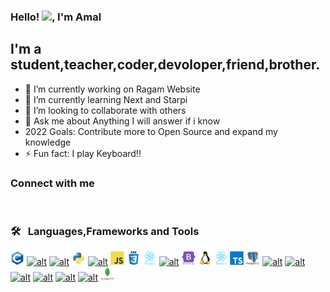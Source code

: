 ### Hello! <a href="https://www.gautamkrishnar.com/"><img src="https://media.giphy.com/media/hvRJCLFzcasrR4ia7z/giphy.gif" width="25px"></a>, I'm Amal 

## I'm a student,teacher,coder,devoloper,friend,brother.
- 🔭 I’m currently working on Ragam Website
- 🌱 I’m currently learning Next and Starpi
- 👯 I’m looking to collaborate with others
- 💬 Ask me about Anything I will answer if i know
- 2022 Goals: Contribute more to Open Source and expand my knowledge
- ⚡ Fun fact: I play Keyboard!!

### Connect with me

[<img align="left" alt="" width="22px" src="https://cdn-icons-png.flaticon.com/512/174/174857.png"/>][linkedin]
[<img align="left" alt="" width="22px" src="https://cdn-icons-png.flaticon.com/512/733/733547.png"/>][facebook]
[<img align="left" alt="" width="22px" src="https://cdn-icons-png.flaticon.com/512/2111/2111463.png"/>][instagram]
[<img align="left" alt="" width="22px" src="https://cdn-icons-png.flaticon.com/512/732/732200.png"/>][gmail]
[<img align="left" alt="" width="22px" src="https://cdn-icons-png.flaticon.com/512/431/431979.png"/>][Portfolio]


<br/>

### 🛠️&nbsp;&nbsp; Languages,Frameworks and Tools

<a href='https://www.cprogramming.com/'><img alighn='left' alt='alt' width=22px src='https://raw.githubusercontent.com/devicons/devicon/master/icons/c/c-original.svg'/></a>
<a href='https://isocpp.org/'><img alighn='left' alt='alt' width=22px src='https://raw.githubusercontent.com/devicons/devicon/master/icons/cplusplus'/></a>
<a href='https://www.java.com/en/'><img alighn='left' alt='alt' width=22px src='https://cdn-icons.flaticon.com/png/512/3291/premium/3291669.png?token=exp=1634920856~hmac=99b2136d46cf1ef712d3e245412dea34'/></a>
<a href='https://www.python.org/'><img alighn='left' alt='alt' width=22px src='https://raw.githubusercontent.com/devicons/devicon/master/icons/python/python-original.svg'/></a>
<a href=''><img alighn='left' alt='alt' width=22px src='https://cdn-icons-png.flaticon.com/512/174/174854.png'/></a>
<a href=''><img alighn='left' alt='alt' width=22px src='https://raw.githubusercontent.com/devicons/devicon/master/icons/javascript/javascript-original.svg'/></a>
<a href=''><img alighn='left' alt='alt' width=22px src='https://raw.githubusercontent.com/devicons/devicon/master/icons/css3/css3-original-wordmark.svg'/></a>
<a href=''><img alighn='left' alt='alt' width=22px src='https://raw.githubusercontent.com/devicons/devicon/master/icons/react/react-original-wordmark.svg'/></a>
<a href=''><img alighn='left' alt='alt' width=22px src='https://static.djangoproject.com/img/logos/django-logo-positive.png'/></a>
<a href=''><img alighn='left' alt='alt' width=22px src='https://raw.githubusercontent.com/devicons/devicon/master/icons/bootstrap/bootstrap-plain-wordmark.svg'/></a>
<a href=''><img alighn='left' alt='alt' width=22px src='https://raw.githubusercontent.com/devicons/devicon/master/icons/linux/linux-original.svg'/></a>
<a href=''><img alighn='left' alt='alt' width=22px src='https://raw.githubusercontent.com/devicons/devicon/master/icons/react/react-original-wordmark.svg'/></a>
<a href=''><img alighn='left' alt='alt' width=22px src='https://raw.githubusercontent.com/devicons/devicon/master/icons/typescript/typescript-original.svg'/></a>
<a href=''><img alighn='left' alt='alt' width=22px src='https://raw.githubusercontent.com/devicons/devicon/master/icons/postgresql/postgresql-original-wordmark.svg'/></a>
<a href=''><img alighn='left' alt='alt' width=22px src='https://camo.githubusercontent.com/1b8a779f280e099e2d67ab949dad604e25ce0d321e66474c04430201790b3874/68747470733a2f2f7777772e766563746f726c6f676f2e7a6f6e652f6c6f676f732f73716c6974652f73716c6974652d69636f6e2e737667'/></a>
<a href=''><img alighn='left' alt='alt' width=22px src='https://camo.githubusercontent.com/93b32389bf746009ca2370de7fe06c3b5146f4c99d99df65994f9ced0ba41685/68747470733a2f2f7777772e766563746f726c6f676f2e7a6f6e652f6c6f676f732f676574706f73746d616e2f676574706f73746d616e2d69636f6e2e737667'/></a>
<a href=''><img alighn='left' alt='alt' width=22px src='https://camo.githubusercontent.com/df12cb598044a3f38efc1f45e3580558c324cf8789b79487125044eeebcc4dee/68747470733a2f2f7777772e766563746f726c6f676f2e7a6f6e652f6c6f676f732f6865726f6b752f6865726f6b752d69636f6e2e737667'/></a>
<a href=''><img alighn='left' alt='alt' width=22px src='https://camo.githubusercontent.com/07c382b68200c1a86d52d1682346e73e038b2f160c9afbc0af773fb3646882c8/68747470733a2f2f7777772e766563746f726c6f676f2e7a6f6e652f6c6f676f732f6772617068716c2f6772617068716c2d69636f6e2e737667'/></a>
<a href=''><img alighn='left' alt='alt' width=22px src='https://camo.githubusercontent.com/582944f6627732531ce1a2e20ad43538d1896e16a5f159ea28fd137dbb8e798a/68747470733a2f2f7777772e766563746f726c6f676f2e7a6f6e652f6c6f676f732f676f6f676c655f636c6f75642f676f6f676c655f636c6f75642d69636f6e2e737667'/></a>
<a href=''><img alighn='left' alt='alt' width=22px src='https://camo.githubusercontent.com/582944f6627732531ce1a2e20ad43538d1896e16a5f159ea28fd137dbb8e798a/68747470733a2f2f7777772e766563746f726c6f676f2e7a6f6e652f6c6f676f732f676f6f676c655f636c6f75642f676f6f676c655f636c6f75642d69636f6e2e737667'/></a>
<a href=''><img alighn='left' alt='alt' width=22px src='https://raw.githubusercontent.com/devicons/devicon/master/icons/mongodb/mongodb-original-wordmark.svg'/></a>






[instagram]: https://www.instagram.com/amal_p_mathews_2003/
[linkedin]: https://www.linkedin.com/in/amal-p-mathews/
[facebook]:https://www.facebook.com/amalpullukottayil.mathew/
[gmail]:mailto:amalpmathews2003@gmail.com
[portfolio]:https://amalpmathews2003.github.io/HTML-Projects/Personal%20Website/

[python]:https://www.python.org/
[c++]:https://isocpp.org/
[c]:https://en.wikipedia.org/wiki/C_(programming_language)
[java]:https://www.java.com/en/
[html]:https://html.spec.whatwg.org/dev/
[js]:https://www.javascript.com/
[css]:https://www.w3.org/Style/CSS/Overview.en.html
[react]:https://reactjs.org/
[vue]:https://vuejs.org/
[django]:https://www.djangoproject.com/
[starpi]:https://strapi.io/
[sublime]:https://www.sublimetext.com/
[vscode]:https://code.visualstudio.com/
[chrome]:https://www.google.com/intl/en_in/chrome/

[bootstrap]:https://getbootstrap.com/
[linux]:https://www.linux.org/
[react]:https://reactjs.org/
[typescript]:https://www.typescriptlang.org/
[postgres]:https://www.postgresql.org/
[sqllite]:https://www.sqlite.org/
[postman]:https://postman.com/
[heroku]:https://heroku.com/
[graphql]:https://graphql.org/
[gcloud]:https://cloud.google.com/
[git]:https://git-scm.com/
[mysql]:https://www.mysql.com/
[mangodb]:https://www.mongodb.com/